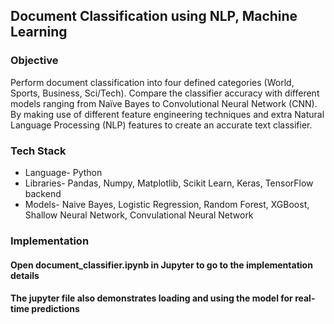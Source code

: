## Document Classification using NLP, Machine Learning
### Objective
Perform document classification into four defined categories (World, Sports, Business, Sci/Tech). Compare the classifier accuracy with different models ranging from Naïve Bayes to Convolutional Neural Network (CNN). By making use of different feature engineering techniques and extra Natural Language Processing (NLP) features to create an accurate text classifier.


### Tech Stack
- Language- Python
- Libraries- Pandas, Numpy, Matplotlib, Scikit Learn, Keras, TensorFlow backend
- Models- Naive Bayes, Logistic Regression, Random Forest, XGBoost, Shallow Neural Network, Convulational Neural Network

### Implementation
#### Open document_classifier.ipynb in Jupyter to go to the implementation details

#### The jupyter file also demonstrates loading and using the model for real-time predictions
